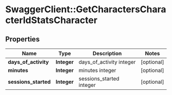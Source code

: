 # SwaggerClient::GetCharactersCharacterIdStatsCharacter

## Properties
Name | Type | Description | Notes
------------ | ------------- | ------------- | -------------
**days_of_activity** | **Integer** | days_of_activity integer | [optional] 
**minutes** | **Integer** | minutes integer | [optional] 
**sessions_started** | **Integer** | sessions_started integer | [optional] 


